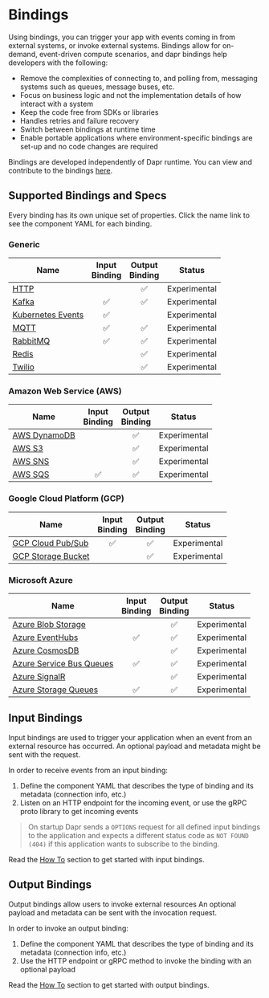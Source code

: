 # Bindings

Using bindings, you can trigger your app with events coming in from external systems, or invoke external systems.
Bindings allow for on-demand, event-driven compute scenarios, and dapr bindings help developers with the following:

* Remove the complexities of connecting to, and polling from, messaging systems such as queues, message buses, etc.
* Focus on business logic and not the implementation details of how interact with a system
* Keep the code free from SDKs or libraries
* Handles retries and failure recovery
* Switch between bindings at runtime time
* Enable portable applications where environment-specific bindings are set-up and no code changes are required

Bindings are developed independently of Dapr runtime. You can view and contribute to the bindings [here](https://github.com/dapr/components-contrib/tree/master/bindings).

## Supported Bindings and Specs

Every binding has its own unique set of properties. Click the name link to see the component YAML for each binding.

### Generic

| Name | Input<br>Binding | Output<br>Binding | Status |
|------|:----------------:|:-----------------:|--------|
| [HTTP](./specs/http.md)           |    | ✅ | Experimental |
| [Kafka](./specs/kafka.md)         | ✅ | ✅ | Experimental |
| [Kubernetes Events](./kubernetes) | ✅ |    | Experimental |
| [MQTT](./specs/mqtt.md)           | ✅ | ✅ | Experimental |
| [RabbitMQ](./specs/rabbitmq.md)   | ✅ | ✅ | Experimental |
| [Redis](./specs/redis.md)         |    | ✅ | Experimental |
| [Twilio](./specs/twilio.md)       |    | ✅ | Experimental |

### Amazon Web Service (AWS)

| Name | Input<br>Binding | Output<br>Binding | Status |
|------|:----------------:|:-----------------:|--------|
| [AWS DynamoDB](./specs/dynamodb.md) |    | ✅ | Experimental |
| [AWS S3](./specs/s3.md)             |    | ✅ | Experimental |
| [AWS SNS](./specs/sns.md)           |    | ✅ | Experimental |
| [AWS SQS](./specs/sqs.md)           | ✅ | ✅ | Experimental |

### Google Cloud Platform (GCP)

| Name | Input<br>Binding | Output<br>Binding | Status |
|------|:----------------:|:-----------------:|--------|
| [GCP Cloud Pub/Sub](./specs/gcppubsub.md)  | ✅ | ✅ | Experimental |
| [GCP Storage Bucket](./specs/gcpbucket.md) |     | ✅ | Experimental |

### Microsoft Azure

| Name | Input<br>Binding | Output<br>Binding | Status |
|------|:----------------:|:-----------------:|--------|
| [Azure Blob Storage](./specs/blobstorage.md)            |    | ✅ | Experimental |
| [Azure EventHubs](./specs/eventhubs.md)                 | ✅ | ✅ | Experimental |
| [Azure CosmosDB](./specs/cosmosdb.md)                   |    | ✅ | Experimental |
| [Azure Service Bus Queues](./specs/servicebusqueues.md) | ✅ | ✅ | Experimental |
| [Azure SignalR](./specs/signalr.md)                     |    | ✅ | Experimental |
| [Azure Storage Queues](./specs/storagequeues.md)        | ✅ | ✅ | Experimental |

## Input Bindings

Input bindings are used to trigger your application when an event from an external resource has occurred.
An optional payload and metadata might be sent with the request.

In order to receive events from an input binding:

1. Define the component YAML that describes the type of binding and its metadata (connection info, etc.)
2. Listen on an HTTP endpoint for the incoming event, or use the gRPC proto library to get incoming events

> On startup Dapr sends a ```OPTIONS``` request for all defined input bindings to the application and expects a different status code as ```NOT FOUND (404)``` if this application wants to subscribe to the binding.

Read the [How To](../../howto/trigger-app-with-input-binding) section to get started with input bindings.

## Output Bindings

Output bindings allow users to invoke external resources
An optional payload and metadata can be sent with the invocation request.

In order to invoke an output binding:

1. Define the component YAML that describes the type of binding and its metadata (connection info, etc.)
2. Use the HTTP endpoint or gRPC method to invoke the binding with an optional payload

 Read the [How To](../../howto/send-events-with-output-bindings) section to get started with output bindings.
